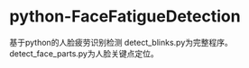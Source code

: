 # python-FaceFatigueDetection
基于python的人脸疲劳识别检测
detect_blinks.py为完整程序。
detect_face_parts.py为人脸关键点定位。
